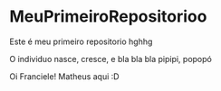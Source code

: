 # MeuPrimeiroRepositorioo
Este é meu primeiro repositorio hghhg


O individuo nasce, cresce, e bla bla bla 
pipipi, popopó



Oi Franciele! Matheus aqui :D
